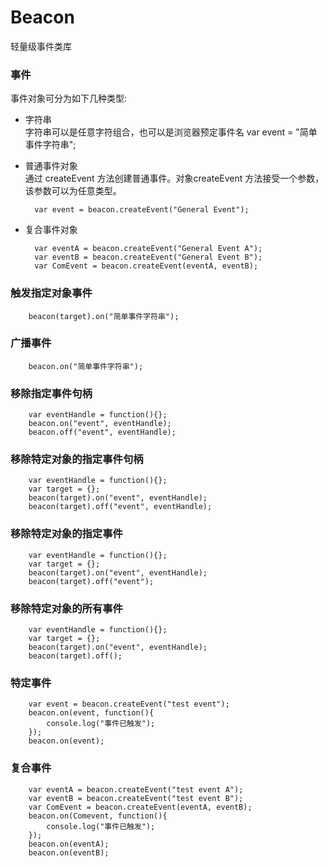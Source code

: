 Beacon
======

轻量级事件类库

### 事件  
事件对象可分为如下几种类型:  
* 字符串  
    字符串可以是任意字符组合，也可以是浏览器预定事件名
        var event = "简单事件字符串"; 
* 普通事件对象      
    通过 createEvent 方法创建普通事件。对象createEvent 方法接受一个参数，该参数可以为任意类型。

        var event = beacon.createEvent("General Event");
   
* 复合事件对象      

        var eventA = beacon.createEvent("General Event A");
        var eventB = beacon.createEvent("General Event B");
        var ComEvent = beacon.createEvent(eventA, eventB);
        
### 触发指定对象事件
        beacon(target).on("简单事件字符串");
        
### 广播事件
        beacon.on("简单事件字符串");
        
### 移除指定事件句柄
        var eventHandle = function(){};
        beacon.on("event", eventHandle);        
        beacon.off("event", eventHandle);
        
### 移除特定对象的指定事件句柄
        var eventHandle = function(){};
        var target = {};
        beacon(target).on("event", eventHandle);        
        beacon(target).off("event", eventHandle);        
        
### 移除特定对象的指定事件
        var eventHandle = function(){};
        var target = {};
        beacon(target).on("event", eventHandle);        
        beacon(target).off("event");                
        
### 移除特定对象的所有事件
        var eventHandle = function(){};
        var target = {};
        beacon(target).on("event", eventHandle);        
        beacon(target).off();                        
        
### 特定事件
        var event = beacon.createEvent("test event");
        beacon.on(event, function(){
            console.log("事件已触发");
        });
        beacon.on(event);
        
### 复合事件
        var eventA = beacon.createEvent("test event A");
        var eventB = beacon.createEvent("test event B");
        var ComEvent = beacon.createEvent(eventA, eventB);
        beacon.on(Comevent, function(){
            console.log("事件已触发");
        });
        beacon.on(eventA);
        beacon.on(eventB);
